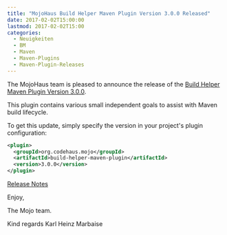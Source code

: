 ```yaml
---
title: "MojoHaus Build Helper Maven Plugin Version 3.0.0 Released"
date: 2017-02-02T15:00:00
lastmod: 2017-02-02T15:00
categories:
  - Neuigkeiten
  - BM
  - Maven
  - Maven-Plugins
  - Maven-Plugin-Releases
---
```

The MojoHaus team is pleased to announce the release of the 
[Build Helper Maven Plugin Version 3.0.0](https://www.mojohaus.org/build-helper-maven-plugin/).

This plugin contains various small independent goals to assist with Maven
build lifecycle.

To get this update, simply specify the version in your project's plugin
configuration:

```xml
<plugin>
  <groupId>org.codehaus.mojo</groupId>
  <artifactId>build-helper-maven-plugin</artifactId>
  <version>3.0.0</version>
</plugin>
```
<!-- more -->

[Release Notes](https://github.com/mojohaus/build-helper-maven-plugin/milestone/3?closed=1)

Enjoy,

The Mojo team.

Kind regards
Karl Heinz Marbaise
